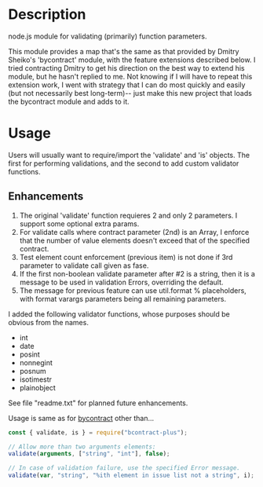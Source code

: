 # Description
node.js module for validating (primarily) function parameters.

This module provides a map that's the same as that provided by Dmitry Sheiko's
'bycontract' module, with the feature extensions described below.
I tried contracting Dmitry to get his direction on the best way to extend his
module, but he hasn't replied to me.  Not knowing if I will have to repeat
this extension work, I went with strategy that I can do most quickly and easily 
(but not necessarily best long-term)-- just make this new project that loads
the bycontract module and adds to it.

# Usage
Users will usually want to require/import the 'validate' and 'is' objects.
The first for performing validations, and the second to add custom
validator functions.

## Enhancements
1. The original 'validate' function requieres 2 and only 2 parameters.
I support some optional extra params.
1. For validate calls where contract parameter (2nd) is an Array, I enforce
that the number of value elements doesn't exceed that of the specified
contract.
1. Test element count enforcement (previous item) is not done if 3rd parameter
to validate call given as fase.
1. If the first non-boolean validate parameter after #2 is a string, then
it is a message to be used in validation Errors, overriding the default.
1. The message for previous feature can use util.format % placeholders, with
format varargs parameters being all remaining parameters.

I added the following validator functions, whose purposes should be obvious
from the names.
* int
* date
* posint
* nonnegint
* posnum
* isotimestr
* plainobject

See file "readme.txt" for planned future enhancements.

Usage is same as for [bycontract](https://www.npmjs.com/package/bycontract) other than...
```javascript
const { validate, is } = require("bcontract-plus");

// Allow more than two arguments elements:
validate(arguments, ["string", "int"], false);

// In case of validation failure, use the specified Error message.
validate(var, "string", "%ith element in issue list not a string", i);
